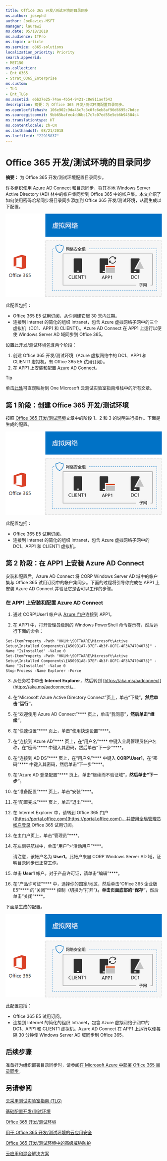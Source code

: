 ```yaml
---
title: Office 365 开发/测试环境的目录同步
ms.author: josephd
author: JoeDavies-MSFT
manager: laurawi
ms.date: 05/18/2018
ms.audience: ITPro
ms.topic: article
ms.service: o365-solutions
localization_priority: Priority
search.appverid:
- MET150
ms.collection:
- Ent_O365
- Strat_O365_Enterprise
ms.custom:
- TLG
- Ent_TLGs
ms.assetid: e6b27e25-74ae-4b54-9421-c8e911aef543
description: 摘要：为 Office 365 开发/测试环境配置目录同步。
ms.openlocfilehash: 106e902c9da46c7c3c0fc6eb8af96d6695c7bdce
ms.sourcegitcommit: 9bb65bafec4dd6bc17c7c07ed55e5eb6b94584c4
ms.translationtype: HT
ms.contentlocale: zh-CN
ms.lasthandoff: 08/21/2018
ms.locfileid: "22915837"
---
```

# <a name="directory-synchronization-for-your-office-365-devtest-environment"></a>Office 365 开发/测试环境的目录同步

 **摘要：** 为 Office 365 开发/测试环境配置目录同步。
  
许多组织使用 Azure AD Connect 和目录同步，将其本地 Windows Server Active Directory (AD) 林中的帐户集同步到 Office 365 中的帐户集。本文介绍了如何使用密码哈希同步将目录同步添加到 Office 365 开发/测试环境，从而生成以下配置。
  
![具有目录同步的 Office 365 开发/测试环境](media/be5b37b0-f832-4878-b153-436c31546e21.png)
  
此配置包括： 
  
- Office 365 E5 试用订阅，从你创建它起 30 天内过期。
- 连接到 Internet 的简化的组织 Intranet，包含 Azure 虚拟网络子网中的三个虚拟机（DC1、APP1 和 CLIENT1）。Azure AD Connect 在 APP1 上运行以便使 Windows Server AD 域同步到 Office 365。
    
设置此开发/测试环境包含两个阶段：
  
1. 创建 Office 365 开发/测试环境（Azure 虚拟网络中的 DC1、APP1 和 CLIENT1 虚拟机，有 Office 365 E5 试用订阅）。
2. 在 APP1 上安装和配置 Azure AD Connect。
    
> [!TIP]
> 单击[此处](http://aka.ms/catlgstack)可直观映射到 One Microsoft 云测试实验室指南堆栈中的所有文章。
  
## <a name="phase-1-create-an-office-365-devtest-environment"></a>第 1 阶段：创建 Office 365 开发/测试环境

按照 [Office 365 开发/测试环境](office-365-dev-test-environment.md)文章中的阶段 1、2 和 3 的说明进行操作。下面是生成的配置。
  
![Office 365 开发/测试环境](media/48fb91aa-09b0-4020-a496-a8253920c45d.png)
  
此配置包括： 
  
- Office 365 E5 试用订阅。
- 连接到 Internet 的简化的组织 Intranet，包含 Azure 虚拟网络子网中的 DC1、APP1 和 CLIENT1 虚拟机。
    
## <a name="phase-2-install-azure-ad-connect-on-app1"></a>第 2 阶段：在 APP1 上安装 Azure AD Connect

安装和配置后，Azure AD Connect 将 CORP Windows Server AD 域中的帐户集与 Office 365 试用订阅中的帐户集同步。下面的过程将引导你完成在 APP1 上安装 Azure AD Connect 并验证它是否可以工作的步骤。
  
### <a name="install-and-configure-azure-ad-connect-on-app1"></a>在 APP1 上安装和配置 Azure AD Connect

1. 通过 CORP\\User1 帐户从 [Azure 门户](https://portal.azure.com)连接到 APP1。
    
2. 在 APP1 中，打开管理员级别的 Windows PowerShell 命令提示符，然后运行下面的命令：
    
  ```
  Set-ItemProperty -Path "HKLM:\SOFTWARE\Microsoft\Active Setup\Installed Components\{A509B1A7-37EF-4b3f-8CFC-4F3A74704073}" -Name "IsInstalled" -Value 0
Set-ItemProperty -Path "HKLM:\SOFTWARE\Microsoft\Active Setup\Installed Components\{A509B1A8-37EF-4b3f-8CFC-4F3A74704073}" -Name "IsInstalled" -Value 0
Stop-Process -Name Explorer -Force

  ```

3. 从任务栏中单击 **Internet Explorer**，然后转到 [https://aka.ms/aadconnect](https://aka.ms/aadconnect)。
    
4. 在“Microsoft Azure Active Directory Connect”页上，单击“下载”****，然后单击“运行”****。
    
5. 在“欢迎使用 Azure AD Connect”**** 页上，单击“我同意”****，然后单击“继续”****。
    
6. 在“快速设置”**** 页上，单击“使用快速设置”****。
    
7. 在“连接到 Azure AD”**** 页上，在“用户名”**** 中键入全局管理员帐户名称，在“密码”**** 中键入其密码，然后单击“下一步”****。
    
8. 在“连接到 AD DS”**** 页上，在“用户名”**** 中键入 **CORP\\User1**，在“密码”**** 中键入其密码，然后单击“下一步”****。
    
9. 在“Azure AD 登录配置”**** 页上，单击“继续而不验证域”****，然后单击“下一步”****。
    
10. 在“准备配置”**** 页上，单击“安装”****。
    
11. 在“配置完成”**** 页上，单击“退出”****。
    
12. 在 Internet Explorer 中，请转到 Office 365 门户 ([https://portal.office.com](https://portal.office.com))，并使用全局管理员帐户登录 Office 365 试用订阅。
    
13. 在主门户页上，单击“管理员”****。
    
14. 在左侧导航栏中，单击“用户”>“活动用户”****。
    
    请注意，该帐户名为 **User1**。此帐户来自 CORP Windows Server AD 域，证明目录同步已正常工作。
    
15. 单击 **User1** 帐户。对于产品许可证，请单击“编辑”****。
    
16. 在“产品许可证”**** 中，选择你的国家/地区，然后单击“Office 365 企业版 E5”**** 的“关闭”**** 控制（切换为“打开”****）。单击页面底部的“保存”****，然后单击“关闭”****。
    
下面是生成的配置。
  
![具有目录同步的 Office 365 开发/测试环境](media/be5b37b0-f832-4878-b153-436c31546e21.png)
  
此配置包括： 
  
- Office 365 E5 试用订阅。
- 连接到 Internet 的简化的组织 Intranet，包含 Azure 虚拟网络子网中的 DC1、APP1 和 CLIENT1 虚拟机。Azure AD Connect 在 APP1 上运行以便每隔 30 分钟使 Windows Server AD 域同步到 Office 365。
    
## <a name="next-step"></a>后续步骤

准备好为组织部署目录同步时，请参阅[在 Microsoft Azure 中部署 Office 365 目录同步](deploy-office-365-directory-synchronization-dirsync-in-microsoft-azure.md)。

## <a name="see-also"></a>另请参阅

[云采用测试实验室指南 (TLG)](cloud-adoption-test-lab-guides-tlgs.md)

[基础配置开发/测试环境](base-configuration-dev-test-environment.md)

[Office 365 开发/测试环境](office-365-dev-test-environment.md)

[用于 Office 365 开发/测试环境的云应用安全](cloud-app-security-for-your-office-365-dev-test-environment.md)

[Office 365 开发/测试环境中的高级威胁防护](advanced-threat-protection-for-your-office-365-dev-test-environment.md)

[云应用和混合解决方案](cloud-adoption-and-hybrid-solutions.md)




